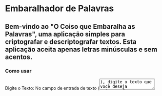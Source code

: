 <h1>Embaralhador de Palavras</h1>

   <h2>Bem-vindo ao "O Coiso que Embaralha as Palavras", uma aplicação simples para criptografar e descriptografar textos. Esta aplicação aceita apenas letras minúsculas e sem acentos.</h2>

   <h3>Como usar</h3>

   <p>Digite o Texto: No campo de entrada de texto (<textarea id="input">), digite o texto que você deseja criptografar ou descriptografar.</p>

   <p>Escolha a Ação:</p>
    <ul>
        <li>Clique no botão "Criptografar" para embaralhar o texto.</li>
        <li>Clique no botão "Descriptografar" para reverter o processo e obter o texto original.</li>
    </ul>

   <p>Copie o Resultado:</p>
    <ul>
        <li>O texto criptografado ou descriptografado será exibido no campo de resultado (<textarea class="result-text">).</li>
        <li>Clique no botão "Copiar" para copiar o resultado para a área de transferência.</li>
    </ul>

   <h3>Requisitos e Restrições</h3>
    <p>Certifique-se de que o texto inserido contenha apenas letras minúsculas e sem acentos.</p>

   <h3>Estrutura do Projeto</h3>
    <ul>
        <li>HTML: O arquivo index.html contém a estrutura da página.</li>
        <li>CSS: O estilo da aplicação está definido no arquivo styles.css.</li>
        <li>JavaScript: As funcionalidades de criptografia/descriptografia estão implementadas no arquivo script.js.</li>
    </ul>

   <h3>Publicação</h3>
    <h4>Este projeto se encontra no Linkedin:</h4>

   <a href="https://www.linkedin.com/posts/edson-bruno-dev_html-decodificador-desenvolvimentoweb-activity-7158279114410336256-l4Hh?utm_source=share&utm_medium=member_desktop">Clica aqui e deer seu joinha <3 </a>
   <h3>Desenvolvedor</h3>
   <p>Desenvolvido por Edson Bruno 🚀.</p>
